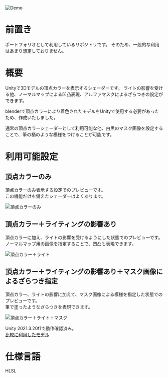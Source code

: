 ![Demo](https://github.com/user-attachments/assets/c69af5b1-36bd-4936-a907-0f6ad00ead9b)


# 前置き
ポートフォリオとして利用しているリポジトリです。
そのため、一般的な利用はあまり想定しておりません。

# 概要
Unityで3Dモデルの頂点カラーを表示するシェーダーです。 
ライトの影響を受ける他、ノーマルマップによる凹凸表現、アルファマスクによるざらつきの設定ができます。  

blenderで頂点カラーにより着色されたモデルをUnityで使用する必要があったため、作成いたしました。

通常の頂点カラーシェーダーとして利用可能な他、白黒のマスク画像を設定することで、筆の柄のような模様をつけることが可能です。

# 利用可能設定
## 頂点カラーのみ
頂点カラーのみ表示する設定でのプレビューです。  
この機能だけを備えたシェーダーはよくあります。  

![頂点カラーのみ](https://github.com/user-attachments/assets/ac243222-5eab-4f54-b369-707dcf7215ff)

## 頂点カラー＋ライティングの影響あり
頂点カラーに加え、ライトの影響を受けるようにした状態でのプレビューです。  
ノーマルマップ用の画像を指定することで、凹凸も表現できます。  

![頂点カラー＋ライト](https://github.com/user-attachments/assets/12fa077a-6a0e-4204-9621-43596e874171)

## 頂点カラー＋ライティングの影響あり＋マスク画像によるざらつき指定
頂点カラー、ライトの影響に加えて、マスク画像による模様を指定した状態でのプレビューです。  
筆で塗ったようなざらつきを表現できます。  

![頂点カラー＋ライト＋マスク](https://github.com/user-attachments/assets/c084b526-1d79-47b3-86b6-4ce339c3728a)

Unity 2021.3.20f1で動作確認済み。  
[比較に利用したモデル](https://sketchfab.com/3d-models/van-gogh-d828cf07eacd4f14bb48576731ec7833)

# 仕様言語
HLSL
